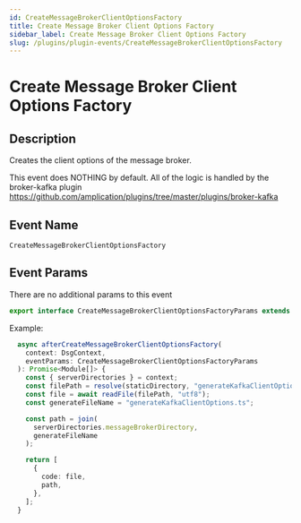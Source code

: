 ```yaml
---
id: CreateMessageBrokerClientOptionsFactory
title: Create Message Broker Client Options Factory
sidebar_label: Create Message Broker Client Options Factory
slug: /plugins/plugin-events/CreateMessageBrokerClientOptionsFactory
---
```



# Create Message Broker Client Options Factory

## Description

Creates the client options of the message broker.

This event does NOTHING by default. All of the logic is handled by the broker-kafka plugin https://github.com/amplication/plugins/tree/master/plugins/broker-kafka


## Event Name
`CreateMessageBrokerClientOptionsFactory`

## Event Params

There are no additional params to this event

```ts
export interface CreateMessageBrokerClientOptionsFactoryParams extends EventParams {}
```

Example:
```ts
  async afterCreateMessageBrokerClientOptionsFactory(
    context: DsgContext,
    eventParams: CreateMessageBrokerClientOptionsFactoryParams
  ): Promise<Module[]> {
    const { serverDirectories } = context;
    const filePath = resolve(staticDirectory, "generateKafkaClientOptions.ts");
    const file = await readFile(filePath, "utf8");
    const generateFileName = "generateKafkaClientOptions.ts";

    const path = join(
      serverDirectories.messageBrokerDirectory,
      generateFileName
    );

    return [
      {
        code: file,
        path,
      },
    ];
  }
```




